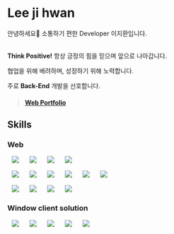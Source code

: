 # Lee ji hwan

안녕하세요👋 소통하기 편한 Developer 이지환입니다.
<br><br>

**Think Positive!** 항상 긍정의 힘을 믿으며 앞으로 나아갑니다.

협업을 위해 배려하며, 성장하기 위해 노력합니다.

주로 **Back-End** 개발을 선호합니다.



> <h4><a href="https://ljhwan.notion.site/da9973b3fe934ac9a5b124b3c737c2da">Web Portfolio</a></h4>

## Skills

### Web
        
<img src="http://img.shields.io/badge/-HTML5-E34F26?style=for-the-badge&logo=HTML5&logoColor=white"
style="height : auto; margin-left : 10px; margin-right : 10px;"/>
<img src="http://img.shields.io/badge/-CSS3-1572B6?style=for-the-badge&logo=CSS3&logoColor=white"
style="height : auto; margin-left : 10px; margin-right : 10px;"/>
<img src="http://img.shields.io/badge/-JAVASCRIPT-F7DF1E?style=for-the-badge&logo=JAVASCRIPT&logoColor=white"
style="height : auto; margin-left : 10px; margin-right : 10px; color : white"/>
<img src="http://img.shields.io/badge/-Vuejs-4FC08D?style=for-the-badge&logo=appveyor&logo=VUEJS&logoColor=white"
style="height : auto; margin-left : 10px; margin-right : 10px;"/>

<img src="http://img.shields.io/badge/-Java-007396?style=for-the-badge&logo=JAVA&logoColor=white"
style="height : auto; margin-left : 10px; margin-right : 10px;"/>
<img src="http://img.shields.io/badge/-SpringBoot-6DB33F?style=for-the-badge&logo=SPRINGBOOT&logoColor=white"
style="height : auto; margin-left : 10px; margin-right : 10px;"/>
<img src="http://img.shields.io/badge/-Gradle-02303A?style=for-the-badge&logo=Gradle&logoColor=white"
style="height : auto; margin-left : 10px; margin-right : 10px;"/>
<img src="http://img.shields.io/badge/-MySQL-4479A1?style=for-the-badge&logo=MySQL&logoColor=white"
style="height : auto; margin-left : 10px; margin-right : 10px;"/>
<img src="http://img.shields.io/badge/-AWS-232F3E?style=for-the-badge&logo=Amazon AWS&logoColor=white"
style="height : auto; margin-left : 10px; margin-right : 10px;"/>
<img src="http://img.shields.io/badge/-DOCKER-2496ED?style=for-the-badge&logo=Docker&logoColor=white"
style="height : auto; margin-left : 10px; margin-right : 10px;"/>

<img src="http://img.shields.io/badge/-ECLIPSE-2C2255?style=for-the-badge&logo=Eclipse IDE&logoColor=white"
style="height : auto; margin-left : 10px; margin-right : 10px;"/>
<img src="http://img.shields.io/badge/-VSCODE-007ACC?style=for-the-badge&logo=Visual Studio Code&logoColor=white"
style="height : auto; margin-left : 10px; margin-right : 10px;"/>
<img src="http://img.shields.io/badge/-GITLAB-FCA121?style=for-the-badge&logo=GitLab&logoColor=white"
style="height : auto; margin-left : 10px; margin-right : 10px;"/>
<img src="http://img.shields.io/badge/-JIRA-0052CC?style=for-the-badge&logo=Jira&logoColor=white"
style="height : auto; margin-left : 10px; margin-right : 10px;"/>

### Window client solution
<img src="http://img.shields.io/badge/-MFC-4479A1?style=for-the-badge&"
style="height : auto; margin-left : 10px; margin-right : 10px;"/>
<img src="http://img.shields.io/badge/-C-A8B9CC?style=for-the-badge&logo=C&logoColor=white"
style="height : auto; margin-left : 10px; margin-right : 10px;"/>
<img src="http://img.shields.io/badge/-C++-00599C?style=for-the-badge&logo=C++&logoColor=white"
style="height : auto; margin-left : 10px; margin-right : 10px;"/>
<img src="http://img.shields.io/badge/-SEED 128/256-6DB33F?style=for-the-badge"
style="height : auto; margin-left : 10px; margin-right : 10px;"/>
<img src="http://img.shields.io/badge/-Visual Studio-5C2D91?style=for-the-badge&logo=Visual Studio&logoColor=white"
style="height : auto; margin-left : 10px; margin-right : 10px;"/>
